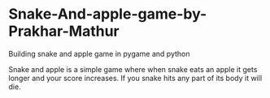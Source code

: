 # Snake-And-apple-game-by-Prakhar-Mathur
Building snake and apple game in pygame and python

Snake and apple is a simple game where when snake eats an apple it gets longer and your score increases. If you snake hits any part of its body it will die.

